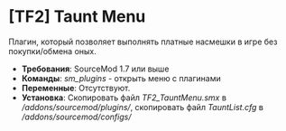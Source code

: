 # [TF2] Taunt Menu
Плагин, который позволяет выполнять платные насмешки в игре без покупки/обмена оных.

- **Требования**: SourceMod 1.7 или выше
- **Команды**: _sm\_plugins_ - открыть меню с плагинами
- **Переменные**: Отсутствуют.
- **Установка**: Скопировать файл _TF2\_TauntMenu.smx_ в _/addons/sourcemod/plugins/_, скопировать файл _TauntList.cfg_ в _/addons/sourcemod/configs/_
